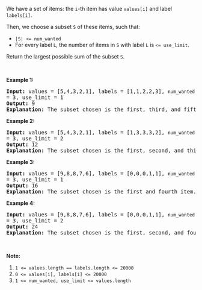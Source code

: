 <div><p>We have a set of items: the <code>i</code>-th item has value <code>values[i]</code> and label <code>labels[i]</code>.</p>

<p>Then, we choose&nbsp;a subset <code>S</code> of these items, such that:</p>

<ul>
	<li><code>|S| &lt;= num_wanted</code></li>
	<li>For every label <code>L</code>, the number of items in <code>S</code> with&nbsp;label <code>L</code> is <code>&lt;= use_limit</code>.</li>
</ul>

<p>Return the largest possible sum of the subset <code>S</code>.</p>

<p>&nbsp;</p>

<div>
<p><strong>Example 1:</strong></p>

<pre><strong>Input: </strong>values = <span id="example-input-1-1">[5,4,3,2,1]</span>, labels = <span id="example-input-1-2">[1,1,2,2,3]</span>, <code>num_wanted </code>= <span id="example-input-1-3">3</span>, use_limit = <span id="example-input-1-4">1</span>
<strong>Output: </strong><span id="example-output-1">9</span>
<strong>Explanation: </strong>The subset chosen is the first, third, and fifth item.
</pre>

<div>
<p><strong>Example 2:</strong></p>

<pre><strong>Input: </strong>values = <span id="example-input-2-1">[5,4,3,2,1]</span>, labels = <span id="example-input-2-2">[1,3,3,3,2]</span>, <code>num_wanted </code>= <span id="example-input-2-3">3</span>, use_limit = <span id="example-input-2-4">2</span>
<strong>Output: </strong><span id="example-output-2">12</span>
<strong>Explanation: </strong>The subset chosen is the first, second, and third item.
</pre>

<div>
<p><strong>Example 3:</strong></p>

<pre><strong>Input: </strong>values = <span id="example-input-3-1">[9,8,8,7,6]</span>, labels = <span id="example-input-3-2">[0,0,0,1,1]</span>, <code>num_wanted </code>= <span id="example-input-3-3">3</span>, use_limit = <span id="example-input-3-4">1</span>
<strong>Output:</strong>&nbsp;16
<strong>Explanation: </strong>The subset chosen is the first and fourth item.
</pre>

<div>
<p><strong>Example 4:</strong></p>

<pre><strong>Input: </strong>values = <span id="example-input-4-1">[9,8,8,7,6]</span>, labels = <span id="example-input-4-2">[0,0,0,1,1]</span>, <code>num_wanted </code>= <span id="example-input-4-3">3</span>, use_limit = <span id="example-input-4-4">2</span>
<strong>Output: </strong><span id="example-output-4">24</span>
<strong>Explanation: </strong>The subset chosen is the first, second, and fourth item.
</pre>

<p>&nbsp;</p>

<p><strong>Note:</strong></p>

<ol>
	<li><code>1 &lt;= values.length == labels.length &lt;= 20000</code></li>
	<li><code>0 &lt;= values[i], labels[i]&nbsp;&lt;= 20000</code></li>
	<li><code>1 &lt;= num_wanted, use_limit&nbsp;&lt;= values.length</code></li>
</ol>
</div>
</div>
</div>
</div></div>